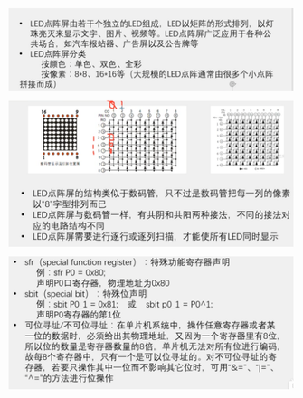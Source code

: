 ![image-20230801083854198](./LED点阵屏/image-20230801083854198.png)

![image-20230801084135645](./LED点阵屏/image-20230801084135645.png)

![image-20230801084515238](./LED点阵屏/image-20230801084515238.png)